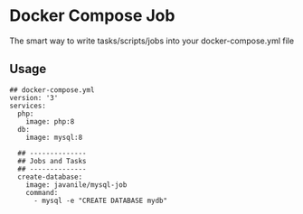 # Docker Compose Job

The smart way to write tasks/scripts/jobs into your docker-compose.yml file

## Usage

```
## docker-compose.yml
version: '3'
services:  
  php:
    image: php:8      
  db:
    image: mysql:8
  
  ## --------------
  ## Jobs and Tasks
  ## --------------
  create-database:
    image: javanile/mysql-job
    command:
      - mysql -e "CREATE DATABASE mydb"
```
